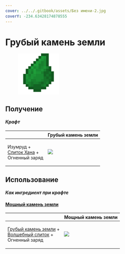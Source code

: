 ```yaml
---
cover: ../../.gitbook/assets/Без имени-2.jpg
coverY: -234.63428174878555
---
```


# Грубый камень земли

<figure><img src="../../.gitbook/assets/crude_earth_gem_128.png" alt=""><figcaption></figcaption></figure>

## Получение

#### _Крафт_

|                                                                                      | Грубый камень земли                              |
| ------------------------------------------------------------------------------------ | ------------------------------------------------ |
| <p>Изумруд +<br><a href="red_aurum_ingot.md">Слиток Хана</a> +<br>Огненный заряд</p> | ![](../../.gitbook/assets/crude\_earth\_gem.png) |

## Использование

#### _Как ингредиент при крафте_

#### [Мощный камень земли](powerful\_earth\_shard.md)

|                                                                                                                                    | Мощный камень земли                                   |
| ---------------------------------------------------------------------------------------------------------------------------------- | ----------------------------------------------------- |
| <p><a href="crude_earth_gem.md">Грубый камень земли</a> +<br><a href="fairy_ingot.md">Волшебный слиток</a> +<br>Огненный заряд</p> | ![](../../.gitbook/assets/powerful\_earth\_shard.png) |
